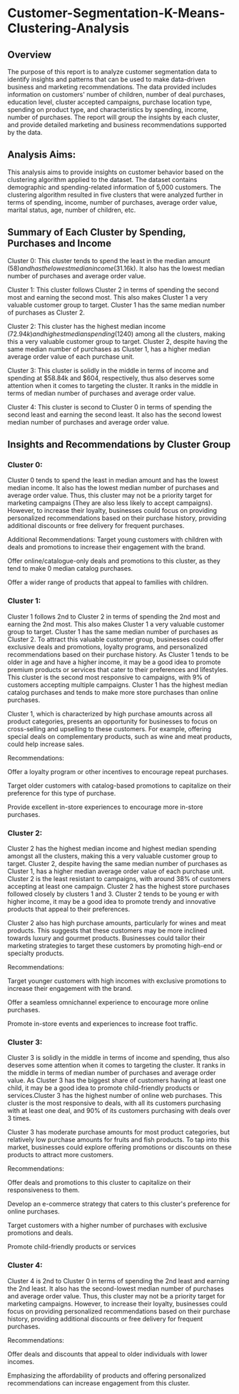 # Customer-Segmentation-K-Means-Clustering-Analysis

## Overview
The purpose of this report is to analyze customer segmentation data to identify insights and patterns that can be used to make data-driven business and marketing recommendations. The data provided includes information on customers' number of children, number of deal purchases, education level, cluster accepted campaigns, purchase location type, spending on product type, and characteristics by spending, income, number of purchases. The report will group the insights by each cluster, and provide detailed marketing and business recommendations supported by the data.

## Analysis Aims:

This analysis aims to provide insights on customer behavior based on the clustering algorithm applied to the dataset. The dataset contains demographic and spending-related information of 5,000 customers. The clustering algorithm resulted in five clusters that were analyzed further in terms of spending, income, number of purchases, average order value, marital status, age, number of children, etc. 

## Summary of Each Cluster by Spending, Purchases and Income

Cluster 0: This cluster tends to spend the least in the median amount ($58) and has the lowest median income ($31.16k). It also has the lowest median number of purchases and average order value.

Cluster 1: This cluster follows Cluster 2 in terms of spending the second most and earning the second most. This also makes Cluster 1 a very valuable customer group to target. Cluster 1 has the same median number of purchases as Cluster 2.

Cluster 2: This cluster has the highest median income ($72.94k) and highest median spending ($1240) among all the clusters, making this a very valuable customer group to target. Cluster 2, despite having the same median number of purchases as Cluster 1, has a higher median average order value of each purchase unit.

Cluster 3: This cluster is solidly in the middle in terms of income and spending at $58.84k and $604, respectively, thus also deserves some attention when it comes to targeting the cluster. It ranks in the middle in terms of median number of purchases and average order value.

Cluster 4: This cluster is second to Cluster 0 in terms of spending the second least and earning the second least. It also has the second lowest median number of purchases and average order value.

## Insights and Recommendations by Cluster Group

### Cluster 0:

Cluster 0 tends to spend the least in median amount and has the lowest median income. It also has the lowest median number of purchases and average order value. Thus, this cluster may not be a priority target for marketing campaigns (They are also less likely to accept campaigns). However, to increase their loyalty, businesses could focus on providing personalized recommendations based on their purchase history, providing additional discounts or free delivery for frequent purchases. 

Additional Recommendations:
Target young customers with children with deals and promotions to increase their engagement with the brand.

Offer online/catalogue-only deals and promotions to this 
cluster, as they tend to make 0 median catalog purchases.

Offer a wider range of products that appeal to families with children.


### Cluster 1:

Cluster 1 follows 2nd to Cluster 2 in terms of spending the 2nd most and earning the 2nd most. This also makes Cluster 1 a very valuable customer group to target. Cluster 1 has the same median number of purchases as Cluster 2. To attract this valuable customer group, businesses could offer exclusive deals and promotions, loyalty programs, and personalized recommendations based on their purchase history. As Cluster 1 tends to be older in age and have a higher income, it may be a good idea to promote premium products or services that cater to their preferences and lifestyles. This cluster is the second most responsive to campaigns, with 9% of customers accepting multiple campaigns. Cluster 1 has the highest median catalog purchases and tends to make more store purchases than online purchases.

Cluster 1, which is characterized by high purchase amounts across all product categories, presents an opportunity for businesses to focus on cross-selling and upselling to these customers. For example, offering special deals on complementary products, such as wine and meat products, could help increase sales.

Recommendations:

Offer a loyalty program or other incentives to encourage repeat purchases.

Target older customers with catalog-based promotions to capitalize on their preference for this type of purchase.

Provide excellent in-store experiences to encourage more in-store purchases.

### Cluster 2:

Cluster 2 has the highest median income and highest median spending amongst all the clusters, making this a very valuable customer group to target. Cluster 2, despite having the same median number of purchases as Cluster 1, has a higher median average order value of each purchase unit. Cluster 2 is the least resistant to campaigns, with around 38% of customers accepting at least one campaign. Cluster 2 has the highest store purchases followed closely by clusters 1 and 3. Cluster 2 tends to be young er with higher income, it may be a good idea to promote trendy and innovative products that appeal to their preferences.

Cluster 2 also has high purchase amounts, particularly for wines and meat products. This suggests that these customers may be more inclined towards luxury and gourmet products. Businesses could tailor their marketing strategies to target these customers by promoting high-end or specialty products.

Recommendations:

Target younger customers with high incomes with exclusive promotions to increase their engagement with the brand.

Offer a seamless omnichannel experience to encourage more online purchases.

Promote in-store events and experiences to increase foot traffic.

### Cluster 3:

Cluster 3 is solidly in the middle in terms of income and spending, thus also deserves some attention when it comes to targeting the cluster. It ranks in the middle in terms of median number of purchases and average order value. As Cluster 3 has the biggest share of customers having at least one child, it may be a good idea to promote child-friendly products or services.Cluster 3 has the highest number of online web purchases. This cluster is the most responsive to deals, with all its customers purchasing with at least one deal, and 90% of its customers purchasing with deals over 3 times.

Cluster 3 has moderate purchase amounts for most product categories, but relatively low purchase amounts for fruits and fish products. To tap into this market, businesses could explore offering promotions or discounts on these products to attract more customers.

Recommendations:

Offer deals and promotions to this cluster to capitalize on their responsiveness to them.

Develop an e-commerce strategy that caters to this cluster's preference for online purchases.

Target customers with a higher number of purchases with exclusive promotions and deals.

Promote child-friendly products or services

### Cluster 4:

Cluster 4 is 2nd to Cluster 0 in terms of spending the 2nd least and earning the 2nd least. It also has the second-lowest median number of purchases and average order value. Thus, this cluster may not be a priority target for marketing campaigns. However, to increase their loyalty, businesses could focus on providing personalized recommendations based on their purchase history, providing additional discounts or free delivery for frequent purchases.

Recommendations:

Offer deals and discounts that appeal to older individuals with lower incomes. 

Emphasizing the affordability of products and offering personalized recommendations can increase engagement from this cluster. 
